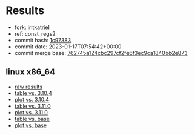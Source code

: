 # Results

- fork: iritkatriel
- ref: const_regs2
- commit hash: [1c97383](https://github.com/iritkatriel/cpython/commit/1c97383)
- commit date: 2023-01-17T07:54:42+00:00
- commit merge base: [762745a124cbc297cf2fe6f3ec9ca1840bb2e873](https://github.com/iritkatriel/cpython/commit/762745a124cbc297cf2fe6f3ec9ca1840bb2e873)

## linux x86_64

- [raw results](bm-20230117-linux-x86_64-iritkatriel-const_regs2-3.12.0a4%2B-1c97383.json)
- [table vs. 3.10.4](bm-20230117-linux-x86_64-iritkatriel-const_regs2-3.12.0a4%2B-1c97383-vs-3.10.4.md)
- [plot vs. 3.10.4](bm-20230117-linux-x86_64-iritkatriel-const_regs2-3.12.0a4%2B-1c97383-vs-3.10.4.png)
- [table vs. 3.11.0](bm-20230117-linux-x86_64-iritkatriel-const_regs2-3.12.0a4%2B-1c97383-vs-3.11.0.md)
- [plot vs. 3.11.0](bm-20230117-linux-x86_64-iritkatriel-const_regs2-3.12.0a4%2B-1c97383-vs-3.11.0.png)
- [table vs. base](bm-20230117-linux-x86_64-iritkatriel-const_regs2-3.12.0a4%2B-1c97383-vs-base.md)
- [plot vs. base](bm-20230117-linux-x86_64-iritkatriel-const_regs2-3.12.0a4%2B-1c97383-vs-base.png)

